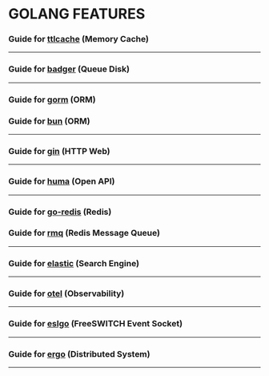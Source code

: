 # GOLANG FEATURES

### Guide for [ttlcache](https://github.com/thanhldt060802/PERSONAL__LAB__Golang-Features/tree/main/memory-cache__ttlcache) (Memory Cache)
<hr>

### Guide for [badger](https://github.com/thanhldt060802/PERSONAL__LAB__Golang-Features/tree/main/queue-disk__badger) (Queue Disk)
<hr>

### Guide for [gorm](https://github.com/thanhldt060802/PERSONAL__LAB__Golang-Features/tree/main/orm__gorm) (ORM)
### Guide for [bun](https://github.com/thanhldt060802/PERSONAL__LAB__Golang-Features/tree/main/orm__bun) (ORM)
<hr>

### Guide for [gin](https://github.com/thanhldt060802/PERSONAL__LAB__Golang-Features/tree/main/http-web__gin) (HTTP Web)
<hr>

### Guide for [huma](https://github.com/thanhldt060802/PERSONAL__LAB__Golang-Features/tree/main/open-api__huma) (Open API)
<hr>

### Guide for [go-redis](https://github.com/thanhldt060802/PERSONAL__LAB__Golang-Features/tree/main/redis__go-redis) (Redis)
### Guide for [rmq](https://github.com/thanhldt060802/PERSONAL__LAB__Golang-Features/tree/main/redis-message-queue__rmq) (Redis Message Queue)
<hr>

### Guide for [elastic](https://github.com/thanhldt060802/PERSONAL__LAB__Golang-Features/tree/main/search-engine__elastic) (Search Engine)
<hr>

### Guide for [otel](https://github.com/thanhldt060802/PERSONAL__LAB__Golang-Features/tree/main/observability__otel) (Observability)
<hr>

### Guide for [eslgo](https://github.com/thanhldt060802/PERSONAL__LAB__Golang-Features/tree/main/freeswitch-event-socket__eslgo) (FreeSWITCH Event Socket)
<hr>

### Guide for [ergo](https://github.com/thanhldt060802/PERSONAL__LAB__Golang-Features/tree/main/distributed-system__ergo) (Distributed System)
<hr>
